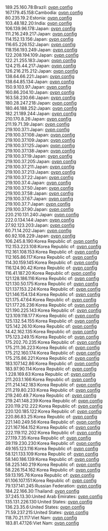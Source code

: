 189.25.160.78:Brazil: [ovpn config](vpn/189_25_160_78.ovpn)  
167.179.45.158:Cambodia: [ovpn config](vpn/167_179_45_158.ovpn)  
80.235.19.2:Estonia: [ovpn config](vpn/80_235_19_2.ovpn)  
103.48.182.20:India: [ovpn config](vpn/103_48_182_20.ovpn)  
106.139.96.178:Japan: [ovpn config](vpn/106_139_96_178.ovpn)  
111.216.249.217:Japan: [ovpn config](vpn/111_216_249_217.ovpn)  
114.152.13.156:Japan: [ovpn config](vpn/114_152_13_156.ovpn)  
116.65.226.152:Japan: [ovpn config](vpn/116_65_226_152.ovpn)  
118.156.193.249:Japan: [ovpn config](vpn/118_156_193_249.ovpn)  
122.208.194.109:Japan: [ovpn config](vpn/122_208_194_109.ovpn)  
122.21.255.183:Japan: [ovpn config](vpn/122_21_255_183.ovpn)  
124.215.44.217:Japan: [ovpn config](vpn/124_215_44_217.ovpn)  
126.216.215.212:Japan: [ovpn config](vpn/126_216_215_212.ovpn)  
138.64.66.221:Japan: [ovpn config](vpn/138_64_66_221.ovpn)  
138.64.85.134:Japan: [ovpn config](vpn/138_64_85_134.ovpn)  
150.9.103.97:Japan: [ovpn config](vpn/150_9_103_97.ovpn)  
160.86.204.10:Japan: [ovpn config](vpn/160_86_204_10.ovpn)  
163.58.230.66:Japan: [ovpn config](vpn/163_58_230_66.ovpn)  
180.28.247.218:Japan: [ovpn config](vpn/180_28_247_218.ovpn)  
180.46.188.252:Japan: [ovpn config](vpn/180_46_188_252.ovpn)  
182.21.189.244:Japan: [ovpn config](vpn/182_21_189_244.ovpn)  
210.170.8.26:Japan: [ovpn config](vpn/210_170_8_26.ovpn)  
211.19.71.39:Japan: [ovpn config](vpn/211_19_71_39.ovpn)  
219.100.37.1:Japan: [ovpn config](vpn/219_100_37_1.ovpn)  
219.100.37.108:Japan: [ovpn config](vpn/219_100_37_108.ovpn)  
219.100.37.109:Japan: [ovpn config](vpn/219_100_37_109.ovpn)  
219.100.37.125:Japan: [ovpn config](vpn/219_100_37_125.ovpn)  
219.100.37.138:Japan: [ovpn config](vpn/219_100_37_138.ovpn)  
219.100.37.19:Japan: [ovpn config](vpn/219_100_37_19.ovpn)  
219.100.37.205:Japan: [ovpn config](vpn/219_100_37_205.ovpn)  
219.100.37.211:Japan: [ovpn config](vpn/219_100_37_211.ovpn)  
219.100.37.213:Japan: [ovpn config](vpn/219_100_37_213.ovpn)  
219.100.37.22:Japan: [ovpn config](vpn/219_100_37_22.ovpn)  
219.100.37.4:Japan: [ovpn config](vpn/219_100_37_4.ovpn)  
219.100.37.50:Japan: [ovpn config](vpn/219_100_37_50.ovpn)  
219.100.37.58:Japan: [ovpn config](vpn/219_100_37_58.ovpn)  
219.100.37.67:Japan: [ovpn config](vpn/219_100_37_67.ovpn)  
219.100.37.7:Japan: [ovpn config](vpn/219_100_37_7.ovpn)  
219.100.37.90:Japan: [ovpn config](vpn/219_100_37_90.ovpn)  
220.210.131.240:Japan: [ovpn config](vpn/220_210_131_240.ovpn)  
222.0.134.144:Japan: [ovpn config](vpn/222_0_134_144.ovpn)  
27.92.123.203:Japan: [ovpn config](vpn/27_92_123_203.ovpn)  
60.71.14.202:Japan: [ovpn config](vpn/60_71_14_202.ovpn)  
60.92.108.229:Japan: [ovpn config](vpn/60_92_108_229.ovpn)  
106.245.8.190:Korea Republic of: [ovpn config](vpn/106_245_8_190.ovpn)  
112.153.223.108:Korea Republic of: [ovpn config](vpn/112_153_223_108.ovpn)  
112.161.108.153:Korea Republic of: [ovpn config](vpn/112_161_108_153.ovpn)  
112.165.86.117:Korea Republic of: [ovpn config](vpn/112_165_86_117.ovpn)  
114.30.159.145:Korea Republic of: [ovpn config](vpn/114_30_159_145.ovpn)  
116.124.90.42:Korea Republic of: [ovpn config](vpn/116_124_90_42.ovpn)  
116.41.187.20:Korea Republic of: [ovpn config](vpn/116_41_187_20.ovpn)  
121.128.186.116:Korea Republic of: [ovpn config](vpn/121_128_186_116.ovpn)  
121.130.50.175:Korea Republic of: [ovpn config](vpn/121_130_50_175.ovpn)  
121.137.153.224:Korea Republic of: [ovpn config](vpn/121_137_153_224.ovpn)  
121.146.154.134:Korea Republic of: [ovpn config](vpn/121_146_154_134.ovpn)  
121.175.47.64:Korea Republic of: [ovpn config](vpn/121_175_47_64.ovpn)  
121.177.26.236:Korea Republic of: [ovpn config](vpn/121_177_26_236.ovpn)  
121.190.225.143:Korea Republic of: [ovpn config](vpn/121_190_225_143.ovpn)  
123.109.118.177:Korea Republic of: [ovpn config](vpn/123_109_118_177.ovpn)  
125.132.54.155:Korea Republic of: [ovpn config](vpn/125_132_54_155.ovpn)  
125.142.26.10:Korea Republic of: [ovpn config](vpn/125_142_26_10.ovpn)  
14.42.162.135:Korea Republic of: [ovpn config](vpn/14_42_162_135.ovpn)  
175.123.249.15:Korea Republic of: [ovpn config](vpn/175_123_249_15.ovpn)  
175.202.70.235:Korea Republic of: [ovpn config](vpn/175_202_70_235.ovpn)  
175.211.36.223:Korea Republic of: [ovpn config](vpn/175_211_36_223.ovpn)  
175.212.160.174:Korea Republic of: [ovpn config](vpn/175_212_160_174.ovpn)  
175.215.86.221:Korea Republic of: [ovpn config](vpn/175_215_86_221.ovpn)  
183.107.142.86:Korea Republic of: [ovpn config](vpn/183_107_142_86.ovpn)  
183.97.90.114:Korea Republic of: [ovpn config](vpn/183_97_90_114.ovpn)  
1.228.169.63:Korea Republic of: [ovpn config](vpn/1_228_169_63.ovpn)  
211.203.1.166:Korea Republic of: [ovpn config](vpn/211_203_1_166.ovpn)  
211.214.142.183:Korea Republic of: [ovpn config](vpn/211_214_142_183.ovpn)  
211.219.80.233:Korea Republic of: [ovpn config](vpn/211_219_80_233.ovpn)  
219.240.49.7:Korea Republic of: [ovpn config](vpn/219_240_49_7.ovpn)  
219.241.148.239:Korea Republic of: [ovpn config](vpn/219_241_148_239.ovpn)  
220.119.212.222:Korea Republic of: [ovpn config](vpn/220_119_212_222.ovpn)  
220.120.185.122:Korea Republic of: [ovpn config](vpn/220_120_185_122.ovpn)  
220.86.83.25:Korea Republic of: [ovpn config](vpn/220_86_83_25.ovpn)  
221.140.249.56:Korea Republic of: [ovpn config](vpn/221_140_249_56.ovpn)  
221.167.164.152:Korea Republic of: [ovpn config](vpn/221_167_164_152.ovpn)  
222.119.112.202:Korea Republic of: [ovpn config](vpn/222_119_112_202.ovpn)  
27.119.7.35:Korea Republic of: [ovpn config](vpn/27_119_7_35.ovpn)  
39.119.230.230:Korea Republic of: [ovpn config](vpn/39_119_230_230.ovpn)  
49.165.123.116:Korea Republic of: [ovpn config](vpn/49_165_123_116.ovpn)  
58.121.133.109:Korea Republic of: [ovpn config](vpn/58_121_133_109.ovpn)  
58.140.186.139:Korea Republic of: [ovpn config](vpn/58_140_186_139.ovpn)  
58.225.140.219:Korea Republic of: [ovpn config](vpn/58_225_140_219.ovpn)  
58.226.154.162:Korea Republic of: [ovpn config](vpn/58_226_154_162.ovpn)  
59.13.195.76:Korea Republic of: [ovpn config](vpn/59_13_195_76.ovpn)  
61.106.107.151:Korea Republic of: [ovpn config](vpn/61_106_107_151.ovpn)  
79.137.141.245:Russian Federation: [ovpn config](vpn/79_137_141_245.ovpn)  
184.22.166.30:Thailand: [ovpn config](vpn/184_22_166_30.ovpn)  
37.245.13.30:United Arab Emirates: [ovpn config](vpn/37_245_13_30.ovpn)  
135.131.226.130:United States: [ovpn config](vpn/135_131_226_130.ovpn)  
136.23.35.6:United States: [ovpn config](vpn/136_23_35_6.ovpn)  
71.59.237.215:United States: [ovpn config](vpn/71_59_237_215.ovpn)  
118.70.21.117:Viet Nam: [ovpn config](vpn/118_70_21_117.ovpn)  
183.81.47.126:Viet Nam: [ovpn config](vpn/183_81_47_126.ovpn)  
